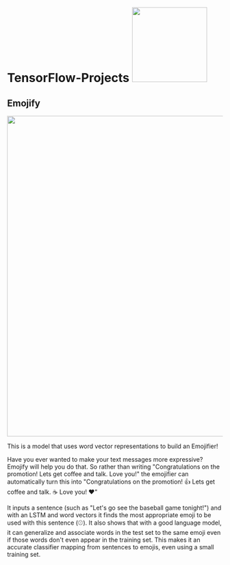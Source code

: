 # TensorFlow-Projects     <img src="https://github.com/aobaruwa/TensorFlow-Projects/blob/master/Pix/tf.png" width="175">

## Emojify
<img src="https://github.com/aobaruwa/TensorFlow-Projects/blob/master/Pix/emojify.png" width="750">

This is a model that uses word vector representations to build an Emojifier!

Have you ever wanted to make your text messages more expressive? Emojify will help you do that. So rather than writing "Congratulations on the promotion! Lets get coffee and talk. Love you!" the emojifier can automatically turn this into "Congratulations on the promotion! 👍 Lets get coffee and talk. ☕️ Love you! ❤️"

It inputs a sentence (such as "Let's go see the baseball game tonight!") and with an LSTM and word vectors it finds the most appropriate emoji to be used with this sentence (⚾️). It also shows that with a good language model, it can generalize and associate words in the test set to the same emoji even if those words don't even appear in the training set.  This makes it an accurate classifier mapping from sentences to emojis, even using a small training set. 

